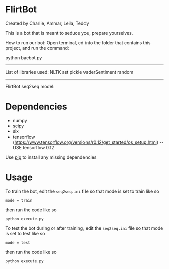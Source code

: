 # FlirtBot
Created by Charlie, Ammar, Leila, Teddy

This is a bot that is meant to seduce you, prepare yourselves.

How to run our bot:
Open terminal, cd into the folder that contains this project, and run the command:

python baebot.py

----------------------------------------------------------------------------------
List of libraries used:
NLTK
ast
pickle
vaderSentiment
random

----------------------------------------------------------------------------------
FlirtBot seq2seq model:

Dependencies
============
* numpy
* scipy 
* six
* tensorflow (https://www.tensorflow.org/versions/r0.12/get_started/os_setup.html) -- USE tensorflow 0.12

Use [pip](https://pypi.python.org/pypi/pip) to install any missing dependencies


Usage
===========

To train the bot, edit the `seq2seq.ini` file so that mode is set to train like so

`mode = train`

then run the code like so

``python execute.py``

To test the bot during or after training, edit the `seq2seq.ini` file so that mode is set to test like so

`mode = test`

then run the code like so

``python execute.py``
